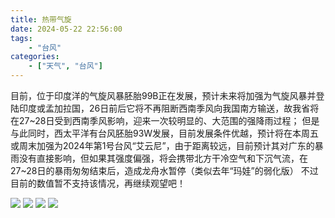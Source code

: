 ```yaml
---
title: 热带气旋
date: 2024-05-22 22:56:00
tags:
    - "台风"
categories:
    - ["天气", "台风"]
---
```


目前，位于印度洋的气旋风暴胚胎99B正在发展，预计未来将加强为气旋风暴并登陆印度或孟加拉国，26日前后它将不再阻断西南季风向我国南方输送，故我省将在27\~28日受到西南季风影响，迎来一次较明显的、大范围的强降雨过程；
但是与此同时，西太平洋有台风胚胎93W发展，目前发展条件优越，预计将在本周五或周末加强为2024年第1号台风“艾云尼”，由于距离较远，目前预计其对广东的暴雨没有直接影响，但如果其强度偏强，将会携带北方干冷空气和下沉气流，在27\~28日的暴雨匆匆结束后，造成龙舟水暂停（类似去年“玛娃”的弱化版）
不过目前的数值暂不支持该情况，再继续观望吧！

![](/images/008s0t3Ygy1hpyo7yyg4kj30u00f07et.jpg)
![](/images/008s0t3Ygy1hpyod33kj9j30nk0jytih.jpg)
![](/images/008s0t3Ygy1hpyoi4rlh9j31h50pcqv5.jpg)
![](/images/008s0t3Ygy1hpyon7jtt2j30j60eeq93.jpg)